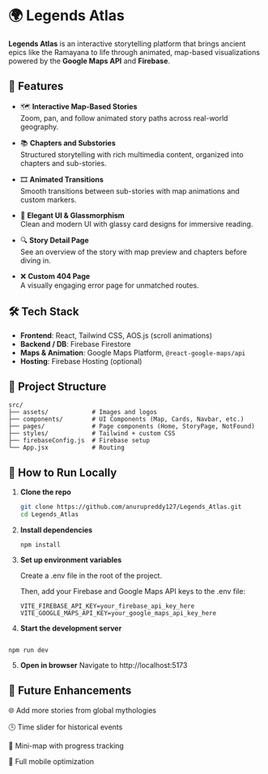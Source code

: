 # 🌍 Legends Atlas

**Legends Atlas** is an interactive storytelling platform that brings ancient epics like the Ramayana to life through animated, map-based visualizations powered by the **Google Maps API** and **Firebase**.

## 🚀 Features

- 🗺️ **Interactive Map-Based Stories**  
  Zoom, pan, and follow animated story paths across real-world geography.

- 📚 **Chapters and Substories**  
  Structured storytelling with rich multimedia content, organized into chapters and sub-stories.

- 🎞️ **Animated Transitions**  
  Smooth transitions between sub-stories with map animations and custom markers.

- 🎨 **Elegant UI & Glassmorphism**  
  Clean and modern UI with glassy card designs for immersive reading.

- 🔍 **Story Detail Page**  
  See an overview of the story with map preview and chapters before diving in.

- ❌ **Custom 404 Page**  
  A visually engaging error page for unmatched routes.

## 🛠️ Tech Stack

- **Frontend**: React, Tailwind CSS, AOS.js (scroll animations)
- **Backend / DB**: Firebase Firestore
- **Maps & Animation**: Google Maps Platform, `@react-google-maps/api`
- **Hosting**: Firebase Hosting (optional)

## 📁 Project Structure

```plaintext
src/
├── assets/            # Images and logos
├── components/        # UI Components (Map, Cards, Navbar, etc.)
├── pages/             # Page components (Home, StoryPage, NotFound)
├── styles/            # Tailwind + custom CSS
├── firebaseConfig.js  # Firebase setup
└── App.jsx            # Routing
```

## 🧪 How to Run Locally

1. **Clone the repo**

   ```bash
   git clone https://github.com/anurupreddy127/Legends_Atlas.git
   cd Legends_Atlas

   ```

2. **Install dependencies**

   ```
   npm install
   ```

3. **Set up environment variables**

   Create a .env file in the root of the project.

   Then, add your Firebase and Google Maps API keys to the .env file:

   ```
   VITE_FIREBASE_API_KEY=your_firebase_api_key_here
   VITE_GOOGLE_MAPS_API_KEY=your_google_maps_api_key_here
   ```

4. **Start the development server**

```

npm run dev

```

5. **Open in browser**
   Navigate to http://localhost:5173

## 📌 Future Enhancements

🌐 Add more stories from global mythologies

🕓 Time slider for historical events

🧭 Mini-map with progress tracking

📱 Full mobile optimization

```

```
